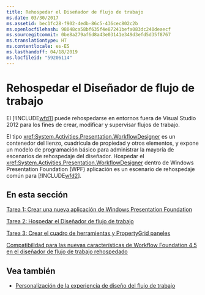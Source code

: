 ```yaml
---
title: Rehospedar el Diseñador de flujo de trabajo
ms.date: 03/30/2017
ms.assetid: bec1fc28-f902-4edb-86c5-436cec802c2b
ms.openlocfilehash: 98048ca58bf635f4e87241befa083dc240deaecf
ms.sourcegitcommit: 0be8a279af6d8a43e03141e349d3efd5d35f8767
ms.translationtype: HT
ms.contentlocale: es-ES
ms.lasthandoff: 04/18/2019
ms.locfileid: "59206114"
---
```

# <a name="rehosting-the-workflow-designer"></a>Rehospedar el Diseñador de flujo de trabajo
El [!INCLUDE[wfd1](../../../includes/wfd1-md.md)] puede rehospedarse en entornos fuera de Visual Studio 2012 para los fines de crear, modificar y supervisar flujos de trabajo.

 El tipo <xref:System.Activities.Presentation.WorkflowDesigner> es un contenedor del lienzo, cuadrícula de propiedad y otros elementos, y expone un modelo de programación básico para administrar la mayoría de escenarios de rehospedaje del diseñador. Hospedar el <xref:System.Activities.Presentation.WorkflowDesigner> dentro de Windows Presentation Foundation (WPF) aplicación es un escenario de rehospedaje común para [!INCLUDE[wfd2](../../../includes/wfd2-md.md)].

## <a name="in-this-section"></a>En esta sección
 [Tarea 1: Crear una nueva aplicación de Windows Presentation Foundation](task-1-create-a-new-wpf-app.md)

 [Tarea 2: Hospedar el Diseñador de flujo de trabajo](task-2-host-the-workflow-designer.md)

 [Tarea 3: Crear el cuadro de herramientas y PropertyGrid paneles](task-3-create-the-toolbox-and-propertygrid-panes.md)

 [Compatibilidad para las nuevas características de Workflow Foundation 4.5 en el diseñador de flujo de trabajo rehospedado](wf-features-in-the-rehosted-workflow-designer.md)

## <a name="see-also"></a>Vea también

- [Personalización de la experiencia de diseño del flujo de trabajo](customizing-the-workflow-design-experience.md)
